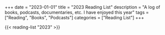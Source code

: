 +++
date = "2023-01-01"
title = "2023 Reading List"
description = "A log of books, podcasts, documentaries, etc. I have enjoyed this year"
tags = ["Reading", "Books", "Podcasts"]
categories = ["Reading List"]
+++

{{< reading-list "2023" >}}
